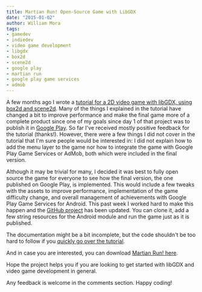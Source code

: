 ```yaml
---
title: Martian Run! Open-Source Game with LibGDX
date: "2015-01-02"
author: William Mora
tags: 
- gamedev
- indiedev
- video game development
- libgdx
- box2d
- scene2d
- google play
- martian run
- google play game services
- admob
---
```


A few months ago I wrote a [tutorial for a 2D video game with libGDX, using box2d and scene2d](http://williammora.com/a-running-game-with-libgdx-part-1/). Many of the things I explained in the tutorial have changed a bit to improve performance and make the final game more of a complete product since one of my goals since day 1 of that project was to publish it in [Google Play](https://play.google.com/store/apps/details?id=com.gamestudio24.cityescape.android). So far I've received mostly positive feedback for the tutorial (thanks!). However, there were a few things I did not cover in the tutorial that I'm sure people would be interested in: I did not explain how to add the menu layer to the game nor how to integrate the game with Google Play Game Services or AdMob, both which were included in the final version.

<!--more-->
Although it may be trivial for many, I decided it was best to fully open source the game for everyone to see how the final version, the one published on Google Play, is implemented. This would include a few tweaks with the assets to improve performance, implementation of the game difficulty change, and overall management of achievements with Google Play Game Services for Android. This past week I worked hard to make this happen and the [GitHub project](https://github.com/wmora/martianrun) has been updated. You can clone it, add a few string resources for the Android module and run the game just as it is published.

The documentation might be a bit incomplete, but the code shouldn't be too hard to follow if you [quickly go over the tutorial](http://williammora.com/a-running-game-with-libgdx-part-1/).

And in case you are interested, you can download [Martian Run! here](https://play.google.com/store/apps/details?id=com.gamestudio24.cityescape.android).

Hope the project helps you if you are looking to get started with libGDX and video game development in general.

Any feedback is welcome in the comments section. Happy coding!